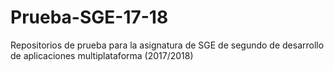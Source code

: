 # Prueba-SGE-17-18
Repositorios de prueba para la asignatura de SGE de segundo de desarrollo de aplicaciones multiplataforma (2017/2018)
